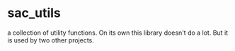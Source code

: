 # sac_utils

a collection of utility functions. On its own this library doesn't do a lot. But it is used by two other projects.
